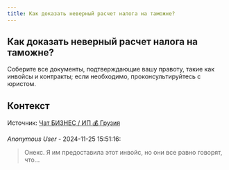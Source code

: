 ```yaml
---
title: Как доказать неверный расчет налога на таможне?
---
```


## Как доказать неверный расчет налога на таможне?

Соберите все документы, подтверждающие вашу правоту, такие как инвойсы и контракты; если необходимо, проконсультируйтесь с юристом.

## Контекст

Источник: [Чат БИЗНЕС / ИП 💰 Грузия](https://t.me/ip_ge)

_Anonymous User_ - 2024-11-25 15:51:16:

> Онекс. Я им предоставила этот инвойс, но они все равно говорят, что...
